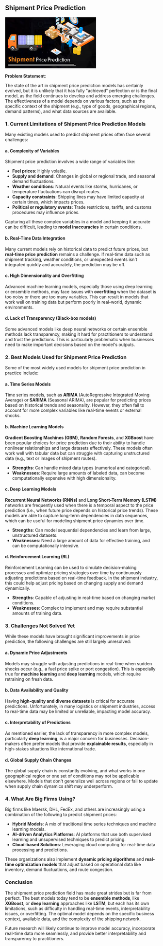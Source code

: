 ## Shipment Price Prediction

<!-- ![Image](images.jpeg) -->
<img src="images.jpeg" alt="Shipment" style="width: 300px; height: auto;" />


**Problem Statement**:


The state of the art in shipment price prediction models has certainly evolved, but it is unlikely that it has fully "achieved" perfection or is the final model, as the field continues to develop and address emerging challenges. The effectiveness of a model depends on various factors, such as the specific context of the shipment (e.g., type of goods, geographical regions, demand patterns), and what data sources are available.

### 1. **Current Limitations of Shipment Price Prediction Models**

Many existing models used to predict shipment prices often face several challenges:

#### a. **Complexity of Variables**  
Shipment price prediction involves a wide range of variables like:
- **Fuel prices**: Highly volatile.
- **Supply and demand**: Changes in global or regional trade, and seasonal demand fluctuations.
- **Weather conditions**: Natural events like storms, hurricanes, or temperature fluctuations can disrupt routes.
- **Capacity constraints**: Shipping lines may have limited capacity at certain times, which impacts prices.
- **Political or regulatory events**: Trade restrictions, tariffs, and customs procedures may influence prices.

Capturing all these complex variables in a model and keeping it accurate can be difficult, leading to **model inaccuracies** in certain conditions.

#### b. **Real-Time Data Integration**  
Many current models rely on historical data to predict future prices, but **real-time price prediction** remains a challenge. If real-time data such as shipment tracking, weather conditions, or unexpected events isn't integrated quickly and accurately, the prediction may be off.

#### c. **High Dimensionality and Overfitting**  
Advanced machine learning models, especially those using deep learning or ensemble methods, may face issues with **overfitting** when the dataset is too noisy or there are too many variables. This can result in models that work well on training data but perform poorly in real-world, dynamic environments.

#### d. **Lack of Transparency (Black-box models)**  
Some advanced models like deep neural networks or certain ensemble methods lack transparency, making it hard for practitioners to understand and trust the predictions. This is particularly problematic when businesses need to make important decisions based on the model's outputs.

### 2. **Best Models Used for Shipment Price Prediction**

Some of the most widely used models for shipment price prediction in practice include:

#### a. **Time Series Models**  
Time series models, such as **ARIMA** (AutoRegressive Integrated Moving Average) or **SARIMA** (Seasonal ARIMA), are popular for predicting prices based on historical trends and seasonality. However, they often fail to account for more complex variables like real-time events or external shocks.

#### b. **Machine Learning Models**  
**Gradient Boosting Machines (GBM)**, **Random Forests**, and **XGBoost** have been popular choices for price prediction due to their ability to handle nonlinear relationships and large datasets effectively. These models often work well with tabular data but can struggle with capturing unstructured data (e.g., text or images of shipment routes).

- **Strengths**: Can handle mixed data types (numerical and categorical).
- **Weaknesses**: Require large amounts of labeled data, can become computationally expensive with high dimensionality.

#### c. **Deep Learning Models**  
**Recurrent Neural Networks (RNNs)** and **Long Short-Term Memory (LSTM)** networks are frequently used when there is a temporal aspect to the price prediction (i.e., when future price depends on historical price trends). These models are able to capture long-term dependencies in data sequences, which can be useful for modeling shipment price dynamics over time.

- **Strengths**: Can model sequential dependencies and learn from large, unstructured datasets.
- **Weaknesses**: Need a large amount of data for effective training, and can be computationally intensive.

#### d. **Reinforcement Learning (RL)**  
Reinforcement Learning can be used to simulate decision-making processes and optimize pricing strategies over time by continuously adjusting predictions based on real-time feedback. In the shipment industry, this could help adjust pricing based on changing supply and demand dynamically.

- **Strengths**: Capable of adjusting in real-time based on changing market conditions.
- **Weaknesses**: Complex to implement and may require substantial amounts of training data.

### 3. **Challenges Not Solved Yet**

While these models have brought significant improvements in price prediction, the following challenges are still largely unresolved:

#### a. **Dynamic Price Adjustments**  
Models may struggle with adjusting predictions in real-time when sudden shocks occur (e.g., a fuel price spike or port congestion). This is especially true for **machine learning** and **deep learning** models, which require retraining on fresh data.

#### b. **Data Availability and Quality**  
Having **high-quality and diverse datasets** is critical for accurate predictions. Unfortunately, in many logistics or shipment industries, access to real-time data may be limited or unreliable, impacting model accuracy.

#### c. **Interpretability of Predictions**  
As mentioned earlier, the lack of transparency in more complex models, particularly **deep learning**, is a major concern for businesses. Decision-makers often prefer models that provide **explainable results**, especially in high-stakes situations like international trade.

#### d. **Global Supply Chain Changes**  
The global supply chain is constantly evolving, and what works in one geographical region or one set of conditions may not be applicable elsewhere. Models that don't generalize well across regions or fail to update when supply chain dynamics shift may underperform.

### 4. **What Are Big Firms Using?**

Big firms like Maersk, DHL, FedEx, and others are increasingly using a combination of the following to predict shipment prices:

- **Hybrid Models**: A mix of traditional time series techniques and machine learning models.
- **AI-driven Analytics Platforms**: AI platforms that use both supervised learning and unsupervised techniques to predict pricing.
- **Cloud-based Solutions**: Leveraging cloud computing for real-time data processing and predictions.

These organizations also implement **dynamic pricing algorithms** and **real-time optimization models** that adjust based on operational data like inventory, demand fluctuations, and route congestion.

### Conclusion

The shipment price prediction field has made great strides but is far from perfect. The best models today tend to be **ensemble methods**, like **XGBoost**, or **deep learning** approaches like **LSTM**, but each has its own limitations, such as difficulty in handling real-time events, interpretability issues, or overfitting. The optimal model depends on the specific business context, available data, and the complexity of the shipping network.

Future research will likely continue to improve model accuracy, incorporate real-time data more seamlessly, and provide better interpretability and transparency to practitioners.